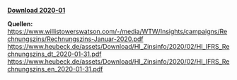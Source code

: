 [**Download 2020-01**](https://downgit.github.io/#/home?url=https://github.com/GeorgGoldbach/Zinsarchiv/tree/master/2020-01)

**Quellen:**
https://www.willistowerswatson.com/-/media/WTW/Insights/campaigns/Rechnungszins/Rechnungszins-Januar-2020.pdf
https://www.heubeck.de/assets/Download/HI_Zinsinfo/2020/02/HI_IFRS_Rechnungszins_dt_2020-01-31.pdf
https://www.heubeck.de/assets/Download/HI_Zinsinfo/2020/02/HI_IFRS_Rechnungszins_en_2020-01-31.pdf
